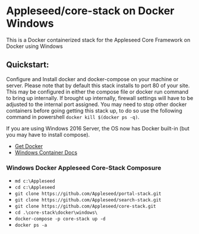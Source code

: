 # Appleseed/core-stack on Docker Windows
This is a Docker containerized stack for the Appleseed Core Framework on Docker using Windows

## Quickstart:

Configure and Install docker and docker-compose on your machine or server. Please note that by default this stack installs to port 80 of your site. This may be configured in either the compose file or docker run command to bring up internally. If brought up internally, firewall settings will have to be adjusted to the internal port assigned. You may need to stop other docker containers before going getting this stack up, to do so use the following command in powershell `docker kill $(docker ps -q)`. 

If you are using Windows 2016 Server, the OS now has Docker built-in (but you may have to install compose).
- [Get Docker ](https://www.docker.com/products/overview)
- [Windows Container Docs ](https://aka.ms/WindowsContainers)

### Windows Docker Appleseed Core-Stack Composure
- `md c:\Appleseed`
- `cd c:\Appleseed`
- `git clone https://github.com/Appleseed/portal-stack.git`
- `git clone https://github.com/Appleseed/search-stack.git`
- `git clone https://github.com/Appleseed/core-stack.git`
- `cd .\core-stack\docker\windows\`
- `docker-compose -p core-stack up -d`
- `docker ps -a`
